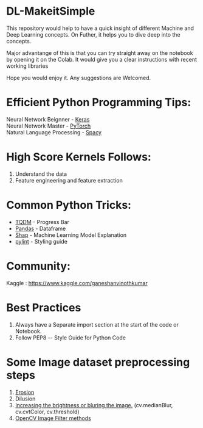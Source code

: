 # DL-MakeitSimple

This repository would help to have a quick insight of different Machine and Deep Learning concepts. 
On Futher, it helps you to dive deep into the concepts.

Major advantange of this is that you can try straight away on the notebook by opening it on the Colab. It would give you a clear instructions with recent working libraries

Hope you would enjoy it.
Any suggestions are Welcomed.


# Efficient Python Programming Tips:

Neural Network Beignner -  [Keras](https://keras.io/) </br> 
Neural Network Master   -  [PyTorch](https://pytorch.org/) </br>
Natural Language Processing - [Spacy](https://spacy.io/)

# High Score Kernels Follows:

1. Understand the data
2. Feature engineering and feature extraction

# Common Python Tricks:

- [TQDM](https://github.com/tqdm/tqdm) - Progress Bar   
- [Pandas](https://pandas.pydata.org/)  -   Dataframe
- [Shap](https://github.com/slundberg/shap) - Machine Learning Model Explanation
- [pylint](https://www.pylint.org/) - Styling guide


# Community:
Kaggle : https://www.kaggle.com/ganeshanvinothkumar

# Best Practices
 1. Always have a Separate import section at the start of the code or Notebook.
 2. Follow PEP8 -- Style Guide for Python Code 



# Some Image dataset preprocessing steps
 1. [Erosion](https://docs.opencv.org/2.4/doc/tutorials/imgproc/erosion_dilatation/erosion_dilatation.html)
 2. Dilusion
 3. [Increasing the brightness or bluring the image.](https://docs.opencv.org/3.4.2/df/d9d/tutorial_py_colorspaces.html) (cv.medianBlur, cv.cvtColor, cv.threshold)
 4. [OpenCV Image Filter methods ](https://docs.opencv.org/3.0-beta/doc/py_tutorials/py_imgproc/py_morphological_ops/py_morphological_ops.html)
